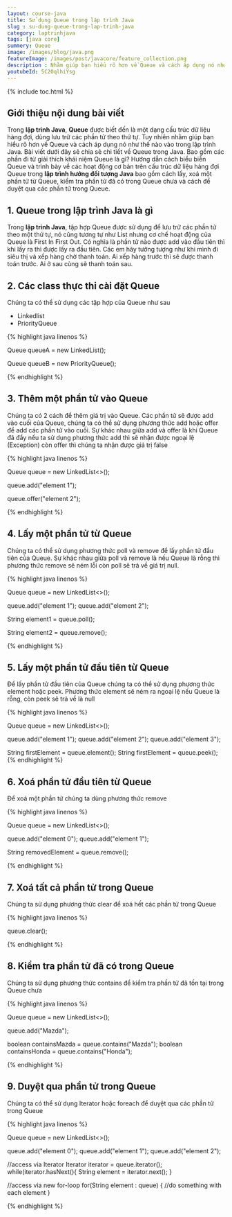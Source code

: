 ```yaml
---
layout: course-java
title: Sử dụng Queue trong lập trình Java
slug : su-dung-queue-trong-lap-trinh-java
category: laptrinhjava
tags: [java core]
summery: Queue
image: /images/blog/java.png
featureImage: /images/post/javacore/feature_collection.png
description : Nhằm giúp bạn hiểu rõ hơn về Queue và cách áp dụng nó như thế nào vào trong lập trình Java. Bài viết dưới đây sẽ chia sẻ chi tiết về Queue trong Java. Bao gồm các phần đi từ giải thích khái niệm Queue là gì? Hướng dẫn cách biểu biễn Queue và trình bày về các hoạt động cơ bản trên cấu trúc dữ liệu hàng đợi Queue trong lập trình hướng đối tượng Java bao gồm cách lấy, xoá một phần tử từ Queue, kiểm tra phần tử đã có trong Queue chưa và cách để duyệt qua các phần tử trong Queue.
youtubeId: 5C2OqlhiYsg
---
```


{% include toc.html %}

## **Giới thiệu nội dung bài viết**

Trong <b>lập trình Java</b>, <b>Queue</b> được biết đến là một dạng cấu trúc dữ liệu hàng đợi, dùng lưu trữ các phần tử theo thứ tự. 
Tuy nhiên nhằm giúp bạn hiểu rõ hơn về Queue và cách áp dụng nó như thế nào vào trong lập trình Java. Bài viết dưới đây sẽ chia sẻ chi tiết về Queue trong Java. Bao gồm các phần đi từ giải thích khái niệm Queue là gì? Hướng dẫn cách biểu biễn Queue và trình bày về các hoạt động cơ bản trên cấu trúc dữ liệu hàng đợi Queue trong <b>lập trình hướng đối tượng Java</b> bao gồm cách lấy, xoá một phần tử từ Queue, kiểm tra phần tử đã có trong Queue chưa và cách để duyệt qua các phần tử trong Queue.


## **1. Queue trong lập trình Java là gì**

Trong <b>lập trình Java</b>, tập hợp Queue được sử dụng để lưu trữ các phần tử theo một thứ tự, nó cũng tương tự như List nhưng cơ chế hoạt động của Queue là First In First Out. Có nghĩa là phần tử nào được add vào đầu tiên thì khi lấy ra thì được lấy ra đầu tiên. Các em hãy tưởng tượng như khi mình đi siêu thị và xếp hàng chờ thanh toán. Ai xếp hàng trước thì sẽ được thanh toán trước. Ai ở sau cùng sẽ thanh toán sau.

## **2. Các class thực thi cài đặt Queue**

Chúng ta có thể sử dụng các tập hợp của Queue như sau

+ Linkedlist
+ PriorityQueue

{% highlight java linenos %}

Queue queueA = new LinkedList();

Queue queueB = new PriorityQueue();

{% endhighlight %}

## **3. Thêm một phần tử vào Queue**

Chúng ta có 2 cách để thêm giá trị vào Queue. Các phần tử sẽ được add vào cuối của Queue, chúng ta có thể sử dụng phương thức add hoặc offer để add các phần tử vào cuối. Sự khác nhau giữa add và offer là khi Queue đã đầy nếu ta sử dụng phương thức add thì sẽ nhận được ngoại lệ (Exception) còn offer thì chúng ta nhận được giá trị false 

{% highlight java linenos %}

Queue<String> queue = new LinkedList<>();

queue.add("element 1");

queue.offer("element 2");

{% endhighlight %}

## **4. Lấy một phần tử từ Queue**

Chúng ta có thể sử dụng phương thức poll và remove để lấy phần tử đầu tiên của Queue. Sự khác nhau giữa poll và remove là nếu Queue là rỗng thì phương thức remove sẽ ném lỗi còn poll sẽ trả về giá trị null.

{% highlight java linenos %}

Queue<String> queue = new LinkedList<>();

queue.add("element 1");
queue.add("element 2");

String element1 = queue.poll();

String element2 = queue.remove();

{% endhighlight %}

## **5. Lấy một phần tử đầu tiên từ Queue**

Để lấy phần tử đầu tiên của Queue chúng ta có thể sử dụng phương thức element hoặc peek. Phương thức element sẽ ném ra ngoại lệ nếu Queue là rỗng, còn peek sẽ trả về là null

{% highlight java linenos %}

Queue<String> queue = new LinkedList<>();

queue.add("element 1");
queue.add("element 2");
queue.add("element 3");

String firstElement = queue.element();
String firstElement = queue.peek();
{% endhighlight %}

## **6. Xoá phần tử đầu tiên từ Queue**

Để xoá một phần tử chúng ta dùng phương thức remove

{% highlight java linenos %}

Queue<String> queue = new LinkedList<>();

queue.add("element 0");
queue.add("element 1");

String removedElement = queue.remove();

{% endhighlight %}


## **7. Xoá tất cả phần tử trong Queue**

Chúng ta sử dụng phương thức clear để xoá hết các phần tử trong Queue

{% highlight java linenos %}

queue.clear();

{% endhighlight %}

## **8. Kiểm tra phần tử đã có trong Queue**

Chúng ta sử dụng phương thức contains để kiểm tra phần tử đã tồn tại trong Queue chưa

{% highlight java linenos %}

Queue<String> queue = new LinkedList<>();

queue.add("Mazda");

boolean containsMazda = queue.contains("Mazda");
boolean containsHonda = queue.contains("Honda");

{% endhighlight %}

## **9. Duyệt qua phần tử trong Queue**

Chúng ta có thể sử dụng Iterator hoặc foreach để duyệt qua các phần tử trong Queue

{% highlight java linenos %}

Queue<String> queue = new LinkedList<>();

queue.add("element 0");
queue.add("element 1");
queue.add("element 2");

//access via Iterator
Iterator<String> iterator = queue.iterator();
while(iterator.hasNext(){
  String element = iterator.next();
}

//access via new for-loop
for(String element : queue) {
    //do something with each element
}

{% endhighlight %}





















